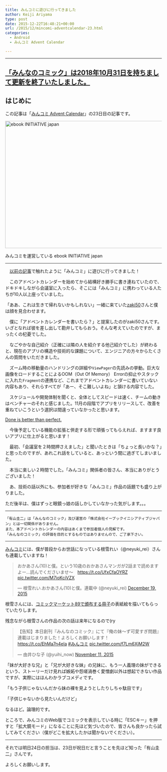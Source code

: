 ```yaml
---
title: みんコミに遊びに行ってきました
author: Keiji Ariyama
type: post
date: 2015-12-22T16:48:21+00:00
url: /2015/12/mincomi-adventcalendar-23.html
categories:
  - Android
  - みんコミ Advent Calendar

---
```

----
**[「みんなのコミック」は2018年10月31日を持ちまして更新を終了いたしました。](https://twitter.com/mincomi_jp/status/1057847395889737730)**
----

## はじめに

この記事は「[みんコミ Advent Calendar][1]」の23日目の記事です。

<div id="attachment_1047" style="max-width: 676px" class="wp-caption aligncenter">
  <a href="https://blog.keiji.dev/wp-content/uploads/2015/12/R0004978.jpg"><img src="https://blog.keiji.dev/wp-content/uploads/2015/12/R0004978.jpg" alt="ebook INITIATIVE japan" width="666" height="408" class="size-full wp-image-1047" /></a>
  
  <p class="wp-caption-text">
    みんコミを運営している ebook INITIATIVE japan
  </p>
</div>

<!--more-->

* * *

　[以前の記事][2]で触れたように「みんコミ」に遊びに行ってきました！

　このアドベントカレンダーを始めてから結構好き勝手に書き連ねていたので、ドキドキしながら会議室に入ったら、そこには「みんコミ」に携わっている人たちが10人以上座っていました。

「ああ、これは生きて帰れないかもしれない」一緒に来ていた[zaki50][3]さんと僕は顔を見合わせます。

　僕に「アドベントカレンダーを書いたら？」と提案したのがzaki50さんです。いざとなれば彼を差し出して勘弁してもらおう。そんな考えていたのですが、まったくの杞憂でした。

　なごやかな自己紹介（正確には隣の人を紹介する他己紹介でした）が終わると、現在のアプリの構造や技術的な課題について、エンジニアの方々からたくさんの質問をいただきました。

　ズーム時の移動量のハンドリングの詳細や`ViewPager`の先読みの挙動。巨大な画像をロードすることによるOOM（Out Of Memory） Errorの抑止やスタックに入れた`Fragment`の連携など、これまでアドベントカレンダーに書いていない内容もあり、それらすべてが「あー、そこ難しいよね」と頷ける内容でした。

　スケジュールや開発体制を聞くと、全体としてスピードは速く、チームの動きはベンチャーのそれと感じました。11月の段階でアプリをリリースして、改善を重ねていこうという選択は間違っていなかったと思います。

[Done is better than perfect.][4]

　今後予定している機能の拡張と併走する形で頑張ってもらえれば、ますます良いアプリに仕上がると思います！

　最初、「会議室を２時間押さえました」と聞いたときは「ちょっと長いかな？」と思ったのですが、あれこれ話をしていると、あっという間に過ぎてしまいました。

　本当に楽しい２時間でした。「みんコミ」関係者の皆さん、本当にありがとうございました！

　あ、技術の話以外にも、参加者が好きな「みんコミ」作品の話題でも盛り上がりました。
  
ただ後半は、僕はずっと眼鏡っ娘の話しかしていなかった気がします。。。

* * *

    「有山圭二」は「みんなのコミック」及び運営の「株式会社イーブックイニシアティブジャパン」とは一切関係がありません。
    また、本アドベントカレンダーの内容はあくまで参加者個人の見解です。
    「みんなのコミック」の評価を目的とするものではありませんので、ご了承下さい。
    

* * *

[みんコミ][5]には、僕が普段からお世話になっている根雪れい（@neyuki_rei）さんも連載していますね！

<blockquote class="twitter-tweet" lang="en">
  <p lang="ja" dir="ltr">
    おかあさん(10)と僕。という10歳のおかあさんマンガが2話まで読めますよー…読んでくださいませ～　<a href="https://t.co/UfxCfaOYRZ">https://t.co/UfxCfaOYRZ</a> <a href="https://t.co/M7ioKciVZX">pic.twitter.com/M7ioKciVZX</a>
  </p>
  
  <p>
    &mdash; 根雪れい.おかあさん(10)と僕。連載中 (@neyuki_rei) <a href="https://twitter.com/neyuki_rei/status/678186480552968192">December 19, 2015</a>
  </p>
</blockquote>

根雪さんには、[コミックマーケット89で頒布する冊子][6]の表紙絵を描いてもらっていたりします。

残念ながら根雪さんの作品の次の話は来年になるので(ry

<blockquote class="twitter-tweet" lang="en">
  <p lang="ja" dir="ltr">
    【告知】本日創刊『みんなのコミック』にて『俺の妹〜ず可愛すぎ問題』連載はじまりました！よろしくお願いします！　<a href="https://t.co/EhMa7n4ela">https://t.co/EhMa7n4ela</a> <a href="https://twitter.com/hashtag/%E3%81%BF%E3%82%93%E3%82%B3%E3%83%9F?src=hash">#みんコミ</a> <a href="https://t.co/f7Lm6XjM2W">pic.twitter.com/f7Lm6XjM2W</a>
  </p>
  
  <p>
    &mdash; 由井ひな子 (@yuihi_now) <a href="https://twitter.com/yuihi_now/status/664427950419279872">November 11, 2015</a>
  </p>
</blockquote>

「妹が大好きな兄」と「兄が大好きな妹」の兄妹に、もう一人義理の妹ができるという、ストーリーだけ見れば嫉妬や怨嗟渦巻く愛憎劇以外は想起できない作品ですが、実際にはほんわかラブコメディです。

「もう子供じゃないんだから妹の裸を見ようとしたりしちゃ駄目です」
  
「子供じゃないから見たいんだけど」

なるほど。論理的です。

ところで、みんコミのWeb版でコミックを表示している時に「ESCキー」を押すと「拡大鏡モード」になることに先ほど気づいたので、皆さんも良かったら試してみてください（僕がどこを拡大したかは聞かないでください）。

* * *

それでは明日24日の担当は、23日が祝日だと言うことを先ほど知った「有山圭二」さんです。

よろしくお願いします。

 [1]: http://qiita.com/advent-calendar/2015/mincomi
 [2]: https://blog.keiji.dev/2015/12/mincomi-adventcalendar-12.html
 [3]: https://twitter.com/zaki50
 [4]: https://www.google.co.jp/search?q=%E5%A4%9A%E5%88%86%E5%8B%95%E3%81%8F%E3%81%A8%E6%80%9D%E3%81%86%E3%81%8B%E3%82%89%E3%83%AA%E3%83%AA%E3%83%BC%E3%82%B9%E3%81%97%E3%82%88%E3%81%86%E3%81%9C&biw=1139&bih=971&source=lnms&tbm=isch&sa=X&ved=0ahUKEwjoiJan7e_JAhXB5aYKHWcvDJMQ_AUIBigB
 [5]: https://www.mincomi.jp
 [6]: https://blog.keiji.dev/2015/12/c89.html